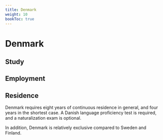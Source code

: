 ```yaml
---
title: Denmark
weight: 10
bookToc: true
---
```


# Denmark

## Study


## Employment


## Residence

Denmark requires eight years of continuous residence in general, and four years in the shortest case. A Danish language proficiency test is required, and a naturalization exam is optional.

In addition, Denmark is relatively exclusive compared to Sweden and Finland.